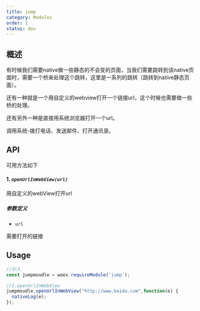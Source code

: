 ```yaml
---
title: jump
category: Modules
order: 1
status: dev
---
```



概述
---

有时候我们需要native做一些静态的不会变的页面，当我们需要跳转到该native页面时，需要一个桥来处理这个跳转，这里是一系列的跳转（跳转到native静态页面）。

还有一种就是一个用自定义的webview打开一个链接url，这个时候也需要做一些桥的处理。

还有另外一种是直接用系统浏览器打开一个url。

调用系统-拨打电话、发送邮件、打开通讯录。

API
---

可用方法如下

#### 1. ***`openUrlInWebView(url)`***

用自定义的webView打开url

##### 参数定义
* `url `

需要打开的链接




Usage
---

```javascript
//引入
const jumpmoudle = weex.requireModule('jump');

//1.openUrlInWebView
jumpmoudle.openUrlInWebView("http://www.baidu.com",function(e) {
  nativeLog(e);
});

```
